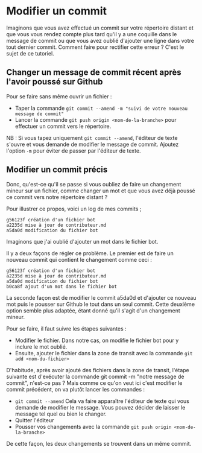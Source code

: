 # Modifier un commit

Imaginons que vous avez effectué un commit sur votre répertoire distant et que vous vous rendez compte plus tard qu'il
y a une coquille dans le message de commit ou que vous avez oublié d'ajouter une ligne dans votre tout dernier commit.
Comment faire pour rectifier cette erreur ? C'est le sujet de ce tutoriel.

## Changer un message de commit récent après l'avoir poussé sur Github
Pour se faire sans même ouvrir un fichier :
*   Taper la commande ```git commit --amend -m "suivi de votre nouveau message de commit"```
*   Lancer la commande ```git push origin <nom-de-la-branche>``` pour effectuer un commit vers le répertoire.

NB : Si vous tapez uniquement ```git commit --amend```, l'éditeur de texte s'ouvre et vous demande de modifier le
message de commit. Ajoutez l'option ``-m`` pour éviter de passer par l'éditeur de texte.

## Modifier un commit précis

Donc, qu'est-ce qu'il se passe si vous oubliez de faire un changement mineur sur un fichier, comme changer un mot et
que vous avez déjà poussé ce commit vers notre répertoire distant ?

Pour illustrer ce propos, voici un log de mes commits ;
```
g56123f création d'un fichier bot
a2235d mise à jour de contributeur.md
a5da0d modification du fichier bot
```
Imaginons que j'ai oublié d'ajouter un mot dans le fichier bot.

Il y a deux façons de régler ce problème. Le premier est de faire un nouveau commit qui contient le changement comme ceci :
```
g56123f création d'un fichier bot
a2235d mise à jour de contributeur.md
a5da0d modification du fichier bot
b0ca8f ajout d'un mot dans le fichier bot
```
La seconde façon est de modifier le commit a5da0d et d'ajouter ce nouveau mot puis le pousser sur Github le tout dans un seul commit.
Cette deuxième option semble plus adaptée, étant donné qu'il s'agit d'un changement mineur.

Pour se faire, il faut suivre les étapes suivantes :
*   Modifier le fichier. Dans notre cas, on modifie le fichier bot pour y inclure le mot oublié.
*   Ensuite, ajouter le fichier dans la zone de transit avec la commande ```git add <nom-du-fichier>```

D'habitude, après avoir ajouté des fichiers dans la zone de transit, l'étape suivante est d'exécuter la commande 
git commit -m "notre message de commit", n'est-ce pas ? Mais comme ce qu'on veut ici c'est modifier le commit
précédent, on va plutôt lancer les commandes :

* ```git commit --amend```
 Cela va faire apparaître l'éditeur de texte qui vous demande de modifier le message. Vous pouvez décider de laisser le
 message tel quel ou bien le changer.
* Quitter l'éditeur
* Pousser vos changements avec la commande ```git push origin <nom-de-la-branche>```

De cette façon, les deux changements se trouvent dans un même commit.
